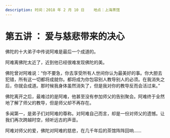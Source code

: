 ```yaml
---
description: 时间：2018 年 2 月 10 日    地点：上海茶馆
---
```


# 第五讲 ： 爱与慈悲带来的决心

佛陀的十大弟子中传说阿难是最后一个成道的。

阿难离佛陀太近了，近到他已经很难发现佛陀的美。

佛陀曾对阿难说：“你不要急，你去享受所有人世间你认为最美好的事。你大胆去犯错，所有这一切都将成就你。都将成为你包容别人教导别人的必须。在我消失之后，你就会成道。那时候我身体虽然消失了，但是我对你的教导反而会活过来。”

佛陀离开之后，最难过的是阿难，他甚至没有参加师父的告别聚会。阿难终于全然地了解了师父的教导，但是师父却不再存在。

多闻第一，是弟子们对阿难的尊称。对阿难自己而言，却是一份对师父的遗憾。让我们再次跨越时空，倾听远古的声音。

阿难对师父的爱，佛陀对阿难的慈悲，在几千年后的茶馆阵阵回响……

